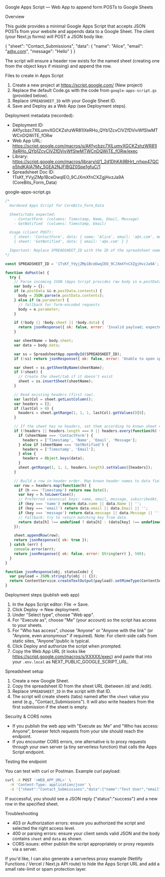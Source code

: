 Google Apps Script — Web App to append form POSTs to Google Sheets

Overview

This guide provides a minimal Google Apps Script that accepts JSON POSTs from your website and appends data to a Google Sheet. The client (your Next.js forms) will POST a JSON body like:

{
  "sheet": "Contact_Submissions",
  "data": { "name": "Alice", "email": "a@x.com", "message": "Hello" }
}

The script will ensure a header row exists for the named sheet (creating one from the object keys if missing) and append the row.

Files to create in Apps Script

1) Create a new project at https://script.google.com/ (New project)
2) Replace the default Code.gs with the code from `google-apps-script.gs` (provided below).
3) Replace `SPREADSHEET_ID` with your Google Sheet ID.
4) Save and Deploy as a Web App (see Deployment steps).

Deployment metadata (recorded):

- Deployment ID: AKfycbzc7XlLumvXGCKZshzWR81lXeRHo_QYb1ZcvClVZfDVivWfSlwMTWCnDQWiTE_fORw
- Web App URL: https://script.google.com/macros/s/AKfycbzc7XlLumvXGCKZshzWR81lXeRHo_QYb1ZcvClVZfDVivWfSlwMTWCnDQWiTE_fORw/exec
- Library: https://script.google.com/macros/library/d/1_2d1DhKA9BHrt_rrhpx47QCp5hdKAIA7Mv_5GEA2NJFlBQZ0Spe1gfuC/1
- Spreadsheet Doc ID: 1TsKf_YVyjZMp1BceDwqIEO_9CJXmXfnCXZgjHvzJa9A (CoreBits_Form_Data)


google-apps-script.gs

```javascript
/*
  Hardened Apps Script for CoreBits_Form_Data

  Sheets/tabs expected:
    - ContactForm  (columns: Timestamp, Name, Email, Message)
    - GetNotified  (columns: Timestamp, Email)

  Usage (client POST):
    { sheet: 'ContactForm', data: { name: 'Alice', email: 'a@x.com', message: 'Hello' } }
    { sheet: 'GetNotified', data: { email: 'a@x.com' } }

  Important: Replace SPREADSHEET_ID with the ID of the spreadsheet named CoreBits_Form_Data
*/

const SPREADSHEET_ID = '1TsKf_YVyjZMp1BceDwqIEO_9CJXmXfnCXZgjHvzJa9A'; // e.g. the long id from the sheet URL

function doPost(e) {
  try {
    // Parse incoming JSON (Apps Script provides raw body in e.postData.contents)
    var body = {};
    if (e.postData && e.postData.contents) {
      body = JSON.parse(e.postData.contents);
    } else if (e.parameter) {
      // fallback for form-encoded requests
      body = e.parameter;
    }

    if (!body || !body.sheet || !body.data) {
      return jsonResponse({ ok: false, error: 'Invalid payload; expected { sheet, data }' }, 400);
    }

    var sheetName = body.sheet;
    var data = body.data;

    var ss = SpreadsheetApp.openById(SPREADSHEET_ID);
    if (!ss) return jsonResponse({ ok: false, error: 'Unable to open spreadsheet' }, 500);

    var sheet = ss.getSheetByName(sheetName);
    if (!sheet) {
      // Create the sheet/tab if it doesn't exist
      sheet = ss.insertSheet(sheetName);
    }

    // Read existing headers (first row).
    var lastCol = sheet.getLastColumn();
    var headers = [];
    if (lastCol > 0) {
      headers = sheet.getRange(1, 1, 1, lastCol).getValues()[0];
    }

    // If the sheet has no headers, set them according to known sheet names
    if (!headers || headers.length === 0 || headers.every(function(h) { return h === ''; })) {
      if (sheetName === 'ContactForm') {
        headers = ['Timestamp', 'Name', 'Email', 'Message'];
      } else if (sheetName === 'GetNotified') {
        headers = ['Timestamp', 'Email'];
      } else {
        headers = Object.keys(data);
      }
      sheet.getRange(1, 1, 1, headers.length).setValues([headers]);
    }

    // Build a row in header order. Map known header names to data fields.
    var row = headers.map(function(h) {
      if (h === 'Timestamp') return new Date();
      var key = h.toLowerCase();
      // Preferred canonical keys: name, email, message, subscribedAt, submittedAt
      if (key === 'name') return data.name || data.Name || '';
      if (key === 'email') return data.email || data.Email || '';
      if (key === 'message') return data.message || data.Message || '';
      // Fallback: try to return matching key from data
      return data[h] !== undefined ? data[h] : (data[key] !== undefined ? data[key] : '');
    });

    sheet.appendRow(row);
    return jsonResponse({ ok: true });
  } catch (err) {
    console.error(err);
    return jsonResponse({ ok: false, error: String(err) }, 500);
  }
}

function jsonResponse(obj, statusCode) {
  var payload = JSON.stringify(obj || {});
  return ContentService.createTextOutput(payload).setMimeType(ContentService.MimeType.JSON);
}
```

Deployment steps (publish web app)

1. In the Apps Script editor: File → Save.
2. Click Deploy → New deployment.
3. Under "Select type", choose "Web app".
4. For "Execute as", choose "Me" (your account) so the script has access to your sheets.
5. For "Who has access", choose "Anyone" or "Anyone with the link" (or "Anyone, even anonymous" if required). Note: For client-side calls from static sites, "Anyone"/public is typical.
6. Click Deploy and authorize the script when prompted.
7. Copy the Web App URL (it looks like https://script.google.com/macros/s/XXXXX/exec) and paste that into your `.env.local` as NEXT_PUBLIC_GOOGLE_SCRIPT_URL.

Spreadsheet setup

1. Create a new Google Sheet.
2. Copy the spreadsheet ID from the sheet URL (between /d/ and /edit).
3. Replace `SPREADSHEET_ID` in the script with that ID.
4. The script will create sheets (tabs) named after the `sheet` value you send (e.g., "Contact_Submissions"). It will also write headers from the first submission if the sheet is empty.

Security & CORS notes

- If you publish the web app with "Execute as: Me" and "Who has access: Anyone", browser fetch requests from your site should reach the endpoint.
- If you encounter CORS errors, one alternative is to proxy requests through your own server (a tiny serverless function) that calls the Apps Script endpoint.

Testing the endpoint

You can test with curl or Postman. Example curl payload:

```bash
curl -X POST '<WEB_APP_URL>' \
  -H 'Content-Type: application/json' \
  -d '{"sheet":"Contact_Submissions","data":{"name":"Test User","email":"test@example.com","message":"Hello from curl","submittedAt":"2025-10-23T00:00:00Z"}}'
```

If successful, you should see a JSON reply {"status":"success"} and a new row in the specified sheet.

Troubleshooting

- 403 or Authorization errors: ensure you authorized the script and selected the right access level.
- 400 or parsing errors: ensure your client sends valid JSON and the body contains `sheet` and `data` as shown.
- CORS issues: either publish the script appropriately or proxy requests via a server.

If you'd like, I can also generate a serverless proxy example (Netlify Functions / Vercel / Next.js API route) to hide the Apps Script URL and add a small rate-limit or spam protection layer.
